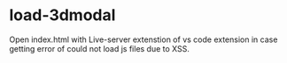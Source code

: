 # load-3dmodal

Open index.html with Live-server extenstion of vs code extension in case getting error of could not load js files due to XSS. 
